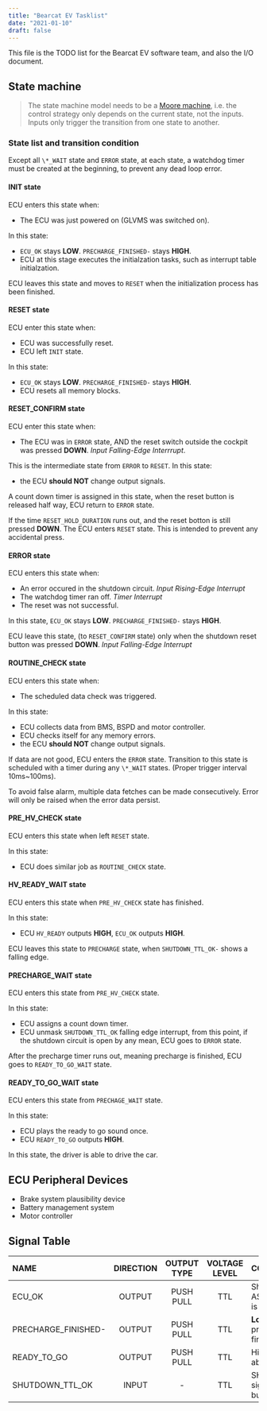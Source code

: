 ```yaml
---
title: "Bearcat EV Tasklist"
date: "2021-01-10"
draft: false
---
```


This file is the TODO list for the Bearcat EV software team, and also the I/O document. 

## State machine

> The state machine model needs to be a [Moore machine](https://en.wikipedia.org/wiki/Moore_machine), i.e. the control strategy only depends on the current state, not the inputs. Inputs only trigger the transition from one state to another.

### State list and transition condition

Except all `\*_WAIT` state and `ERROR` state, at each state, a watchdog timer must be created at the beginning, to prevent any dead loop error. 

#### INIT state

ECU enters this state when:

* The ECU was just powered on (GLVMS was switched on).

In this state:

* `ECU_OK` stays **LOW**. `PRECHARGE_FINISHED-` stays **HIGH**.
* ECU at this stage executes the initialzation tasks, such as interrupt table initialzation.

ECU leaves this state and moves to `RESET` when the initialization process has been finished.

#### RESET state

ECU enter this state when:

* ECU was successfully reset.
* ECU left `INIT` state.

In this state:

* `ECU_OK` stays **LOW**. `PRECHARGE_FINISHED-` stays **HIGH**.
* ECU resets all memory blocks.

#### RESET\_CONFIRM state

ECU enter this state when:

* The ECU was in `ERROR` state, AND the reset switch outside the cockpit was pressed **DOWN**. *Input Falling-Edge Interrrupt*.
  
This is the intermediate state from `ERROR` to `RESET`. In this state:

* the ECU **should NOT** change output signals.  

A count down timer is assigned in this state, when the reset button is released half way, ECU return to `ERROR` state.

If the time `RESET_HOLD_DURATION` runs out, and the reset botton is still pressed **DOWN**. The ECU enters `RESET` state. This is intended to prevent any accidental press.

#### ERROR state

ECU enters this state when:

* An error occured in the shutdown circuit. *Input Rising-Edge Interrupt*
* The watchdog timer ran off. *Timer Interrupt*
* The reset was not successful.

In this state, `ECU_OK` stays **LOW**. `PRECHARGE_FINISHED-` stays **HIGH**.

ECU leave this state, (to `RESET_CONFIRM` state) only when the shutdown reset button was pressed **DOWN**. *Input Falling-Edge Interrupt*

#### ROUTINE\_CHECK state

ECU enters this state when:

* The scheduled data check was triggered.

In this state:

* ECU collects data from BMS, BSPD and motor controller.
* ECU checks itself for any memory errors. 
* the ECU **should NOT** change output signals. 

If data are not good, ECU enters the `ERROR` state. Transition to this state is scheduled with a timer during any `\*_WAIT` states. (Proper trigger interval 10ms~100ms).

To avoid false alarm, multiple data fetches can be made consecutively. Error will only be raised when the error data persist. 

#### PRE\_HV\_CHECK state

ECU enters this state when left `RESET` state.

In this state:

* ECU does similar job as `ROUTINE_CHECK` state. 

#### HV\_READY\_WAIT state

ECU enters this state when `PRE_HV_CHECK` state has finished.

In this state:

* ECU `HV_READY` outputs **HIGH**, `ECU_OK` outputs **HIGH**.

ECU leaves this state to `PRECHARGE` state, when `SHUTDOWN_TTL_OK-` shows a falling edge.

#### PRECHARGE\_WAIT state

ECU enters this state from `PRE_HV_CHECK` state.

In this state:

* ECU assigns a count down timer.
* ECU unmask `SHUTDOWN_TTL_OK` falling edge interrupt, from this point, if the shutdown circuit is open by any mean, ECU goes to `ERROR` state.

After the precharge timer runs out, meaning precharge is finished, ECU goes to `READY_TO_GO_WAIT` state.

#### READY\_TO\_GO\_WAIT state

ECU enters this state from `PRECHAGE_WAIT` state.

In this state:

* ECU plays the ready to go sound once.
* ECU `READY_TO_GO` outputs **HIGH**.

In this state, the driver is able to drive the car.

## ECU Peripheral Devices

* Brake system plausibility device
* Battery management system
* Motor controller

## Signal Table

| NAME | DIRECTION | OUTPUT TYPE | VOLTAGE LEVEL | COMMENTS |
| :--- | :---: | :---: | :---: | :--- |
| ECU\_OK | OUTPUT | PUSH PULL | TTL | Should be **LOW** ASAP once error is found. |
| PRECHARGE\_FINISHED- | OUTPUT | PUSH PULL | TTL | **Low** means precharge finished. |
| READY\_TO\_GO | OUTPUT | PUSH PULL | TTL | High means car is able to move. |
| SHUTDOWN\_TTL\_OK | INPUT | - | TTL | SHUTDOWN\_OK- signal's inverse, but at TTL level. |

